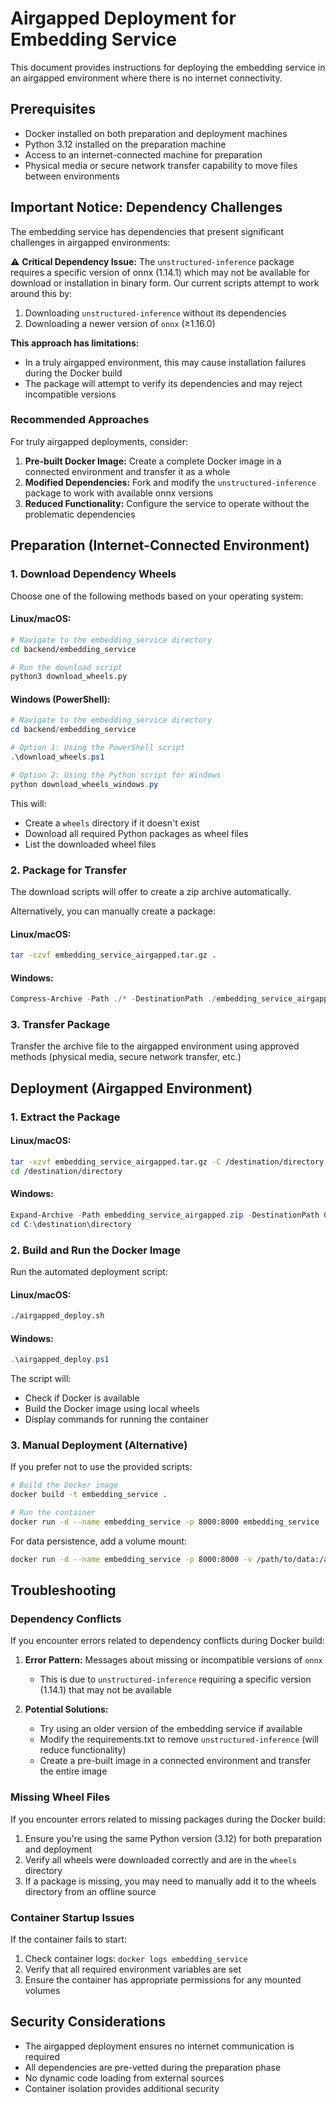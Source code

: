 # Airgapped Deployment for Embedding Service

This document provides instructions for deploying the embedding service in an airgapped environment where there is no internet connectivity.

## Prerequisites

- Docker installed on both preparation and deployment machines
- Python 3.12 installed on the preparation machine
- Access to an internet-connected machine for preparation
- Physical media or secure network transfer capability to move files between environments

## Important Notice: Dependency Challenges

The embedding service has dependencies that present significant challenges in airgapped environments:

⚠️ **Critical Dependency Issue:** The `unstructured-inference` package requires a specific version of onnx (1.14.1) which may not be available for download or installation in binary form. Our current scripts attempt to work around this by:

1. Downloading `unstructured-inference` without its dependencies
2. Downloading a newer version of `onnx` (≥1.16.0)

**This approach has limitations:**
- In a truly airgapped environment, this may cause installation failures during the Docker build
- The package will attempt to verify its dependencies and may reject incompatible versions

### Recommended Approaches

For truly airgapped deployments, consider:

1. **Pre-built Docker Image:** Create a complete Docker image in a connected environment and transfer it as a whole
2. **Modified Dependencies:** Fork and modify the `unstructured-inference` package to work with available onnx versions
3. **Reduced Functionality:** Configure the service to operate without the problematic dependencies

## Preparation (Internet-Connected Environment)

### 1. Download Dependency Wheels

Choose one of the following methods based on your operating system:

#### Linux/macOS:

```bash
# Navigate to the embedding_service directory
cd backend/embedding_service

# Run the download script
python3 download_wheels.py
```

#### Windows (PowerShell):

```powershell
# Navigate to the embedding_service directory
cd backend/embedding_service

# Option 1: Using the PowerShell script
.\download_wheels.ps1

# Option 2: Using the Python script for Windows
python download_wheels_windows.py
```

This will:
- Create a `wheels` directory if it doesn't exist
- Download all required Python packages as wheel files
- List the downloaded wheel files

### 2. Package for Transfer

The download scripts will offer to create a zip archive automatically.

Alternatively, you can manually create a package:

#### Linux/macOS:
```bash
tar -czvf embedding_service_airgapped.tar.gz .
```

#### Windows:
```powershell
Compress-Archive -Path ./* -DestinationPath ./embedding_service_airgapped.zip
```

### 3. Transfer Package

Transfer the archive file to the airgapped environment using approved methods (physical media, secure network transfer, etc.)

## Deployment (Airgapped Environment)

### 1. Extract the Package

#### Linux/macOS:
```bash
tar -xzvf embedding_service_airgapped.tar.gz -C /destination/directory
cd /destination/directory
```

#### Windows:
```powershell
Expand-Archive -Path embedding_service_airgapped.zip -DestinationPath C:\destination\directory
cd C:\destination\directory
```

### 2. Build and Run the Docker Image

Run the automated deployment script:

#### Linux/macOS:
```bash
./airgapped_deploy.sh
```

#### Windows:
```powershell
.\airgapped_deploy.ps1
```

The script will:
- Check if Docker is available
- Build the Docker image using local wheels
- Display commands for running the container

### 3. Manual Deployment (Alternative)

If you prefer not to use the provided scripts:

```bash
# Build the Docker image
docker build -t embedding_service .

# Run the container
docker run -d --name embedding_service -p 8000:8000 embedding_service
```

For data persistence, add a volume mount:
```bash
docker run -d --name embedding_service -p 8000:8000 -v /path/to/data:/app/data embedding_service
```

## Troubleshooting

### Dependency Conflicts

If you encounter errors related to dependency conflicts during Docker build:

1. **Error Pattern:** Messages about missing or incompatible versions of `onnx`
   - This is due to `unstructured-inference` requiring a specific version (1.14.1) that may not be available

2. **Potential Solutions:**
   - Try using an older version of the embedding service if available
   - Modify the requirements.txt to remove `unstructured-inference` (will reduce functionality)
   - Create a pre-built image in a connected environment and transfer the entire image

### Missing Wheel Files

If you encounter errors related to missing packages during the Docker build:

1. Ensure you're using the same Python version (3.12) for both preparation and deployment
2. Verify all wheels were downloaded correctly and are in the `wheels` directory 
3. If a package is missing, you may need to manually add it to the wheels directory from an offline source

### Container Startup Issues

If the container fails to start:

1. Check container logs: `docker logs embedding_service`
2. Verify that all required environment variables are set
3. Ensure the container has appropriate permissions for any mounted volumes

## Security Considerations

- The airgapped deployment ensures no internet communication is required
- All dependencies are pre-vetted during the preparation phase
- No dynamic code loading from external sources
- Container isolation provides additional security 